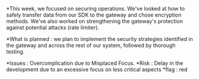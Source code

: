 *This week, we focused on securing operations. We've looked at how to safely transfer data from our SDK to the gateway and chose encryption methods. We've also worked on strengthening the gateway's protection against potential attacks (rate limiter).


*What is planned :  we plan to implement the security strategies identified in the gateway and across the rest of our system, followed by thorough testing.

*Issues :  Overcomplication due to Misplaced Focus.
*Risk :  Delay in the development due to an excessive focus on less critical aspects 
*flag : red
